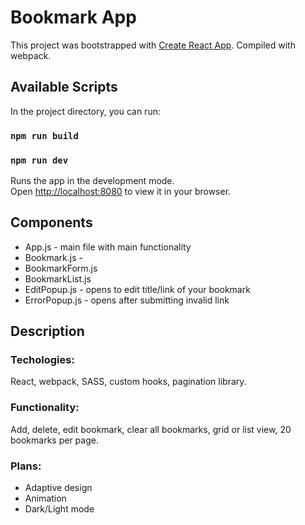 # Bookmark App

This project was bootstrapped with [Create React App](https://github.com/facebook/create-react-app).
Compiled with webpack.

## Available Scripts

In the project directory, you can run:

### `npm run build`
### `npm run dev`

Runs the app in the development mode.\
Open [http://localhost:8080](http://localhost:8080) to view it in your browser.

## Components

* App.js - main file with main functionality
* Bookmark.js - 
* BookmarkForm.js
* BookmarkList.js
* EditPopup.js - opens to edit title/link of your bookmark
* ErrorPopup.js - opens after submitting invalid link

## Description

### Techologies:

React, webpack, SASS, custom hooks, pagination library.

### Functionality: 

Add, delete, edit bookmark, clear all bookmarks, grid or list view, 20 bookmarks per page.

### Plans:

* Adaptive design
* Animation
* Dark/Light mode




